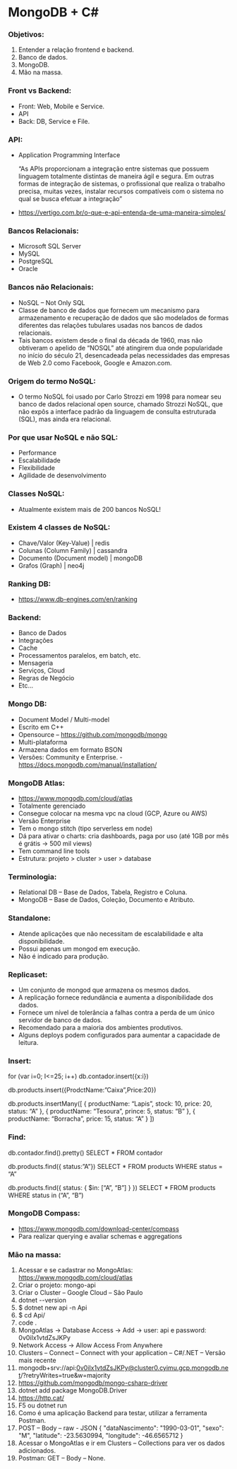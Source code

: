 # MongoDB + C#

### Objetivos:
1. Entender a relação frontend e backend.
2. Banco de dados.
3. MongoDB.
4. Mão na massa.

### Front vs Backend:
- Front: Web, Mobile e Service.
- API
- Back: DB, Service e File.

### API:
- Application Programming Interface

	“As APIs proporcionam a integração entre sistemas que possuem linguagem totalmente distintas de maneira ágil e segura. Em outras formas de integração de sistemas, o profissional que realiza o trabalho precisa, muitas vezes, instalar recursos compatíveis com o sistema no qual se busca efetuar a integração”

- https://vertigo.com.br/o-que-e-api-entenda-de-uma-maneira-simples/

### Bancos Relacionais:
- Microsoft SQL Server
- MySQL
- PostgreSQL
- Oracle

### Bancos não Relacionais:
- NoSQL – Not Only SQL
- Classe de banco de dados que fornecem um mecanismo para armazenamento e recuperação de dados que são modelados de formas diferentes das relações tubulares usadas nos bancos de dados relacionais.
- Tais bancos existem desde o final da década de 1960, mas não obtiveram o apelido de “NOSQL” até atingirem dua onde popularidade no início do século 21, desencadeada pelas necessidades das empresas de Web 2.0 como Facebook, Google e Amazon.com.

### Origem do termo NoSQL:
- O termo NoSQL foi usado por Carlo Strozzi em 1998 para nomear seu banco de dados relacional open source, chamado Strozzi NoSQL, que não expôs a interface padrão da linguagem de consulta estruturada (SQL), mas ainda era relacional.

### Por que usar NoSQL e não SQL:
- Performance
- Escalabilidade
- Flexibilidade
- Agilidade de desenvolvimento

### Classes NoSQL:
- Atualmente existem mais de 200 bancos NoSQL!

### Existem 4 classes de NoSQL:
- Chave/Valor (Key-Value) | redis
- Colunas (Column Family) | cassandra
- Documento (Document model) | mongoDB
- Grafos (Graph) | neo4j

### Ranking DB:
- https://www.db-engines.com/en/ranking

### Backend:
- Banco de Dados
- Integrações
- Cache
- Processamentos paralelos, em batch, etc.
- Mensageria
- Serviços, Cloud
- Regras de Negócio
- Etc...

### Mongo DB:
- Document Model / Multi-model
- Escrito em C++
- Opensource – https://github.com/mongodb/mongo
- Multi-plataforma
- Armazena dados em formato BSON
- Versões: Community e Enterprise. - https://docs.mongodb.com/manual/installation/

### MongoDB Atlas:
- https://www.mongodb.com/cloud/atlas
- Totalmente gerenciado
- Consegue colocar na mesma vpc na cloud (GCP, Azure ou AWS)
- Versão Enterprise
- Tem o mongo stitch (tipo serverless em node)
- Dá para ativar o charts: cria dashboards, paga por uso (até 1GB por mês é grátis → 500 mil views)
- Tem command line tools
- Estrutura: projeto > cluster > user > database

### Terminologia:
- Relational DB – Base de Dados, Tabela, Registro e Coluna.
- MongoDB – Base de Dados, Coleção, Documento e Atributo.

### Standalone:
- Atende aplicações que não necessitam de escalabilidade e alta disponibilidade.
- Possui apenas um mongod em execução.
- Não é indicado para produção.

### Replicaset:
- Um conjunto de mongod que armazena os mesmos dados.
- A replicação fornece redundância e aumenta a disponibilidade dos dados.
- Fornece um nível de tolerância a falhas contra a perda de um único servidor de banco de dados.
- Recomendado para a maioria dos ambientes produtivos.
- Alguns deploys podem configurados para aumentar a capacidade de leitura.

### Insert:
for (var i=0; I<=25; i++) db.contador.insert({x:i})

db.products.insert({ProdctName:”Caixa”,Price:20})

db.products.insertMany([
	{ productName: “Lapis”, stock: 10, price: 20, status: “A” },
	{ productName: “Tesoura”, prince: 5, status: “B” },
	{ productName: “Borracha”, price: 15, status: “A” }
])

### Find:
db.contador.find().pretty()
SELECT * FROM contador

db.products.find({ status:”A”})
SELECT * FROM products WHERE status = “A”

db.products.find({ status: { $in: [“A”, “B”]  } })
SELECT * FROM products WHERE status in (“A”, “B”)

### MongoDB Compass:
- https://www.mongodb.com/download-center/compass
- Para realizar querying e avaliar schemas e aggregations

### Mão na massa:
1. Acessar e se cadastrar no MongoAtlas: https://www.mongodb.com/cloud/atlas
2. Criar o projeto: mongo-api
3. Criar o Cluster – Google Cloud – São Paulo
4. dotnet --version
5. $ dotnet new api -n Api
6. $ cd Api/
7. code .
8. MongoAtlas → Database Access → Add → user: api e password: 0v0iIx1vtdZsJKPy
9. Network Access → Allow Access From Anywhere
10. Clusters – Connect – Connect with your application – C#/.NET – Versão mais recente
11. mongodb+srv://api:0v0iIx1vtdZsJKPy@cluster0.cyimu.gcp.mongodb.net/<dbname>?retryWrites=true&w=majority
12. https://github.com/mongodb/mongo-csharp-driver
13. dotnet add package MongoDB.Driver
14. https://http.cat/
15. F5 ou dotnet run
16. Como é uma aplicação Backend para testar, utilizar a ferramenta Postman.
17. POST – Body – raw - JSON
{
        "dataNascimento": "1990-03-01",
        "sexo": "M",
        "latitude": -23.5630994,
        "longitude": -46.6565712
}
18. Acessar o MongoAtlas e ir em Clusters – Collections para ver os dados adicionados.
19. Postman: GET – Body – None.
